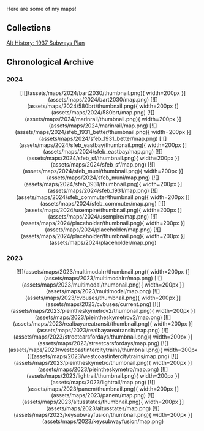 Here are some of my maps!

## Collections

[Alt History: 1937 Subways Plan](maps/1937subways.html)

## Chronological Archive

### 2024

<center>
[![](assets/maps/2024/bart2030/thumbnail.png){ width=200px }](assets/maps/2024/bart2030/map.png)
[![](assets/maps/2024/580brt/thumbnail.png){ width=200px }](assets/maps/2024/580brt/map.png)
[![](assets/maps/2024/marinrail/thumbnail.png){ width=200px }](assets/maps/2024/marinrail/map.png)
[![](assets/maps/2024/sfeb_1931_better/thumbnail.png){ width=200px }](assets/maps/2024/sfeb_1931_better/map.png)
[![](assets/maps/2024/sfeb_eastbay/thumbnail.png){ width=200px }](assets/maps/2024/sfeb_eastbay/map.png)
[![](assets/maps/2024/sfeb_sf/thumbnail.png){ width=200px }](assets/maps/2024/sfeb_sf/map.png)
[![](assets/maps/2024/sfeb_muni/thumbnail.png){ width=200px }](assets/maps/2024/sfeb_muni/map.png)
[![](assets/maps/2024/sfeb_1931/thumbnail.png){ width=200px }](assets/maps/2024/sfeb_1931/map.png)
[![](assets/maps/2024/sfeb_commuter/thumbnail.png){ width=200px }](assets/maps/2024/sfeb_commuter/map.png)
[![](assets/maps/2024/usempire/thumbnail.png){ width=200px }](assets/maps/2024/usempire/map.png)
[![](assets/maps/2024/placeholder/thumbnail.png){ width=200px }](assets/maps/2024/placeholder/map.png)
[![](assets/maps/2024/placeholder/thumbnail.png){ width=200px }](assets/maps/2024/placeholder/map.png)
</center>

### 2023

<center>
[![](assets/maps/2023/multimodalrr/thumbnail.png){ width=200px }](assets/maps/2023/multimodalrr/map.png)
[![](assets/maps/2023/multimodal/thumbnail.png){ width=200px }](assets/maps/2023/multimodal/map.png)
[![](assets/maps/2023/cvbuses/thumbnail.png){ width=200px }](assets/maps/2023/cvbuses/current.png)
[![](assets/maps/2023/pieintheskymetrov2/thumbnail.png){ width=200px }](assets/maps/2023/pieintheskymetrov2/map.png)
[![](assets/maps/2023/realbayareatransit/thumbnail.png){ width=200px }](assets/maps/2023/realbayareatransit/map.png)
[![](assets/maps/2023/streetcarsfordays/thumbnail.png){ width=200px }](assets/maps/2023/streetcarsfordays/map.png)
[![](assets/maps/2023/westcoastintercitytrains/thumbnail.png){ width=200px }](assets/maps/2023/westcoastintercitytrains/map.png)
[![](assets/maps/2023/pieintheskymetro/thumbnail.png){ width=200px }](assets/maps/2023/pieintheskymetro/map.png)
[![](assets/maps/2023/lightrail/thumbnail.png){ width=200px }](assets/maps/2023/lightrail/map.png)
[![](assets/maps/2023/panem/thumbnail.png){ width=200px }](assets/maps/2023/panem/map.png)
[![](assets/maps/2023/altusstates/thumbnail.png){ width=200px }](assets/maps/2023/altusstates/map.png)
[![](assets/maps/2023/keysubwayfusion/thumbnail.png){ width=200px }](assets/maps/2023/keysubwayfusion/map.png)
</center>
